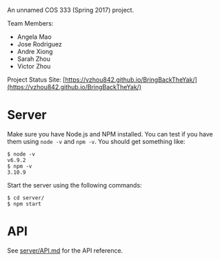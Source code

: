 An unnamed COS 333 (Spring 2017) project.

Team Members:
- Angela Mao
- Jose Rodriguez
- Andre Xiong
- Sarah Zhou
- Victor Zhou

Project Status Site: [https://vzhou842.github.io/BringBackTheYak/](https://vzhou842.github.io/BringBackTheYak/)

# Server

Make sure you have Node.js and NPM installed.
You can test if you have them using `node -v` and `npm -v`. You should get something like:
```
$ node -v
v6.9.2
$ npm -v
3.10.9
```

Start the server using the following commands:
```
$ cd server/
$ npm start
```
# API

See [server/API.md](server/API.md) for the API reference.
